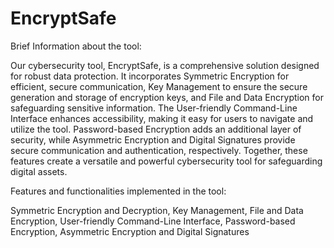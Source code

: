 # EncryptSafe

Brief Information about the tool:

Our cybersecurity tool, EncryptSafe, is a comprehensive solution designed for robust data protection. It incorporates Symmetric Encryption for efficient, secure communication, Key Management to ensure the secure generation and storage of encryption keys, and File and Data Encryption for safeguarding sensitive information. The User-friendly Command-Line Interface enhances accessibility, making it easy for users to navigate and utilize the tool. Password-based Encryption adds an additional layer of security, while Asymmetric Encryption and Digital Signatures provide secure communication and authentication, respectively. Together, these features create a versatile and powerful cybersecurity tool for safeguarding digital assets.



Features and functionalities implemented in the tool:

Symmetric Encryption and Decryption, Key Management, File and Data Encryption, User-friendly Command-Line Interface, Password-based Encryption, Asymmetric Encryption and Digital Signatures
